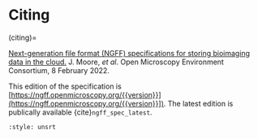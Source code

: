 Citing
======
(citing)=

[Next-generation file format (NGFF) specifications for storing bioimaging data in the cloud.](https://ngff.openmicroscopy.org/0.4)
J. Moore, *et al*. Open Microscopy Environment Consortium, 8 February 2022.

This edition of the specification is [https://ngff.openmicroscopy.org/{{version}}](https://ngff.openmicroscopy.org/{{version}}]).
The latest edition is publically available {cite}`ngff_spec_latest`.

```{bibliography}
:style: unsrt
```